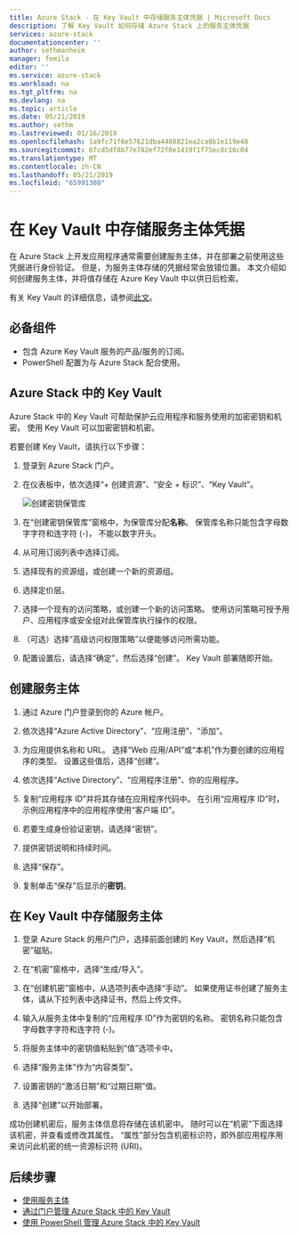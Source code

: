 ```yaml
---
title: Azure Stack - 在 Key Vault 中存储服务主体凭据 | Microsoft Docs
description: 了解 Key Vault 如何存储 Azure Stack 上的服务主体凭据
services: azure-stack
documentationcenter: ''
author: sethmanheim
manager: femila
editor: ''
ms.service: azure-stack
ms.workload: na
ms.tgt_pltfrm: na
ms.devlang: na
ms.topic: article
ms.date: 05/21/2019
ms.author: sethm
ms.lastreviewed: 01/16/2019
ms.openlocfilehash: 1a9fc71f6e57621dba4488821ea2ca8b1e119e48
ms.sourcegitcommit: 6fcd5df8b77e782ef72f0e1419f1f75ec8c16c04
ms.translationtype: MT
ms.contentlocale: zh-CN
ms.lasthandoff: 05/21/2019
ms.locfileid: "65991308"
---
```

# <a name="store-service-principal-credentials-in-key-vault"></a>在 Key Vault 中存储服务主体凭据

在 Azure Stack 上开发应用程序通常需要创建服务主体，并在部署之前使用这些凭据进行身份验证。 但是，为服务主体存储的凭据经常会放错位置。 本文介绍如何创建服务主体，并将值存储在 Azure Key Vault 中以供日后检索。

有关 Key Vault 的详细信息，请参阅[此文](azure-stack-key-vault-intro.md)。

## <a name="prerequisites"></a>必备组件

- 包含 Azure Key Vault 服务的产品/服务的订阅。
- PowerShell 配置为与 Azure Stack 配合使用。

## <a name="key-vault-in-azure-stack"></a>Azure Stack 中的 Key Vault

Azure Stack 中的 Key Vault 可帮助保护云应用程序和服务使用的加密密钥和机密。 使用 Key Vault 可以加密密钥和机密。

若要创建 Key Vault，请执行以下步骤：

1. 登录到 Azure Stack 门户。

2. 在仪表板中，依次选择“+ 创建资源”、“安全 + 标识”、“Key Vault”。

   ![创建密钥保管库](media/azure-stack-key-vault-store-credentials/create-key-vault.png)

3. 在“创建密钥保管库”窗格中，为保管库分配**名称**。 保管库名称只能包含字母数字字符和连字符 (-)， 不能以数字开头。

4. 从可用订阅列表中选择订阅。

5. 选择现有的资源组，或创建一个新的资源组。

6. 选择定价层。

7. 选择一个现有的访问策略，或创建一个新的访问策略。 使用访问策略可授予用户、应用程序或安全组对此保管库执行操作的权限。

8. （可选）选择“高级访问权限策略”以便能够访问所需功能。

9. 配置设置后，请选择“确定”，然后选择“创建”。 Key Vault 部署随即开始。

## <a name="create-a-service-principal"></a>创建服务主体

1. 通过 Azure 门户登录到你的 Azure 帐户。

2. 依次选择“Azure Active Directory”、“应用注册”、“添加”。

3. 为应用提供名称和 URL。 选择“Web 应用/API”或“本机”作为要创建的应用程序的类型。 设置这些值后，选择“创建”。

4. 依次选择“Active Directory”、“应用程序注册”、你的应用程序。

5. 复制“应用程序 ID”并将其存储在应用程序代码中。 在引用“应用程序 ID”时，示例应用程序中的应用程序使用“客户端 ID”。

6. 若要生成身份验证密钥，请选择“密钥”。

7. 提供密钥说明和持续时间。

8. 选择“保存”。

9. 复制单击“保存”后显示的**密钥**。

## <a name="store-the-service-principal-inside-key-vault"></a>在 Key Vault 中存储服务主体

1. 登录 Azure Stack 的用户门户，选择前面创建的 Key Vault，然后选择“机密”磁贴。

2. 在“机密”窗格中，选择“生成/导入”。

3. 在“创建机密”窗格中，从选项列表中选择“手动”。 如果使用证书创建了服务主体，请从下拉列表中选择证书，然后上传文件。

4. 输入从服务主体中复制的“应用程序 ID”作为密钥的名称。 密钥名称只能包含字母数字字符和连字符 (-)。

5. 将服务主体中的密钥值粘贴到“值”选项卡中。

6. 选择“服务主体”作为“内容类型”。

7. 设置密钥的“激活日期”和“过期日期”值。

8. 选择“创建”以开始部署。

成功创建机密后，服务主体信息将存储在该机密中。 随时可以在“机密”下面选择该机密，并查看或修改其属性。 “属性”部分包含机密标识符，即外部应用程序用来访问此机密的统一资源标识符 (URI)。

## <a name="next-steps"></a>后续步骤

- [使用服务主体](azure-stack-create-service-principals.md)
- [通过门户管理 Azure Stack 中的 Key Vault](azure-stack-key-vault-manage-portal.md)  
- [使用 PowerShell 管理 Azure Stack 中的 Key Vault](azure-stack-key-vault-manage-powershell.md)